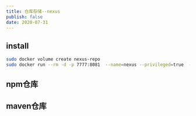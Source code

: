 ```yaml
---
title: 仓库存储--nexus
publish: false
date: 2020-07-31
---
```


## install 

```sh
sudo docker volume create nexus-repo
sudo docker run --rm -d -p 7777:8081  --name=nexus --privileged=true  -v nexus-data:/nexus-data sonatype/nexus3:latest
```

## npm仓库

## maven仓库

